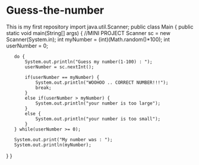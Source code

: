 # Guess-the-number
This is my first repository
import java.util.Scanner;
public class Main {
   public static void main(String[] args) {
       //MINI PROJECT
       Scanner sc = new Scanner(System.in);
       int myNumber = (int)(Math.random()*100);
       int userNumber = 0;

       do {
           System.out.println("Guess my number(1-100) : ");
           userNumber = sc.nextInt();

           if(userNumber == myNumber) {
               System.out.println("WOOHOO .. CORRECT NUMBER!!!");
               break;
           }
           else if(userNumber > myNumber) {
               System.out.println("your number is too large");
           }
           else {
               System.out.println("your number is too small");
           }
       } while(userNumber >= 0);

       System.out.print("My number was : ");
       System.out.println(myNumber);
   }
}
       

